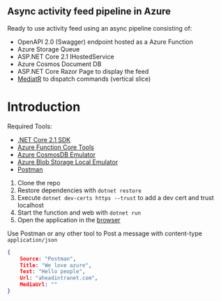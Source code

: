 ## Async activity feed pipeline in Azure
 
Ready to use activity feed using an async pipeline consisting of:
 
- OpenAPI 2.0 (Swagger) endpoint hosted as a Azure Function
- Azure Storage Queue
- ASP.NET Core 2.1 IHostedService
- Azure Cosmos Document DB
- ASP.NET Core Razor Page to display the feed
- [MediatR](https://github.com/jbogard/MediatR) to dispatch commands (vertical slice)

# Introduction

Required Tools:

* [.NET Core 2.1 SDK](https://www.microsoft.com/net/download/core)
* [Azure Function Core Tools](https://docs.microsoft.com/en-us/azure/azure-functions/functions-run-local)
* [Azure CosmosDB Emulator](https://docs.microsoft.com/en-us/azure/cosmos-db/local-emulator)
* [Azure Blob Storage Local Emulator](https://azure.microsoft.com/de-de/downloads/)
* [Postman](https://www.getpostman.com/) 

1. Clone the repo
1. Restore dependencies with `dotnet restore`
1. Execute `dotnet dev-certs https --trust` to add a dev cert and trust localhost
1. Start the function and web with `dotnet run`
1. Open the application in the [browser](https://localhost:5001)

Use Postman or any other tool to Post a message with content-type `application/json`

```json
{
	Source: "Postman",
	Title: "We love azure",
	Text: "Hello people",
	Url: "aheadintranet.com",
	MediaUrl: ""
}